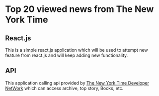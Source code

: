 # Top 20 viewed news from The New York Time

## React.js

This is a simple react.js application which will be used to attempt new feature from react.js and will keep adding new functionality.

## API

This application calling api provided by [The New York Time Developer NetWork](https://developer.nytimes.com) which can access archive, top story, Books, etc.